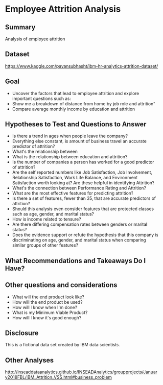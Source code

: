# Employee Attrition Analysis

## Summary
Analysis of employee attrition

## Dataset
https://www.kaggle.com/pavansubhasht/ibm-hr-analytics-attrition-dataset/

## Goal
- Uncover the factors that lead to employee attrition and explore important questions such as:
- Show me a breakdown of distance from home by job role and attrition"
- Compare average monthly income by education and attrition

## Hypotheses to Test and Questions to Answer
- Is there a trend in ages when people leave the company?
- Everything else constant, is amount of business travel an accurate predictor of attrition?
- What's the relationship between 
- What is the relationship between education and attrition?
- Is the number of companies a person has worked for a good predictor of attrition?
- Are the self reported numbers like Job Satisfaction, Job Involvement, Relationship Satisfaction, Work Life Balance, and Environment Satisfaction worth looking at? Are these helpful in identifying Attrition?
- What's the connection between Performance Rating and Attrition? 
- What are the most effective features for predicting attrition? 
- Is there a set of features, fewer than 35, that are accurate predictors of attrition?
- Should this analysis even consider features that are protected classes such as age, gender, and marital status? 
- How is income related to tensure?
- Are there differing compensation rates between genders or marital status? 
- Does the evidence support or refute the hypothesis that this company is discriminating on age, gender, and marital status when comparing similar groups of other features?

## What Recommendations and Takeaways Do I Have?


## Other questions and considerations
- What will the end product look like?
- How will the end product be used?
- How will I know when I'm done?
- What is my Minimum Viable Product?
- How will I know it's good enough?

## Disclosure
This is a fictional data set created by IBM data scientists.

## Other Analyses
http://inseaddataanalytics.github.io/INSEADAnalytics/groupprojects/January2018FBL/IBM_Attrition_VSS.html#business_problem